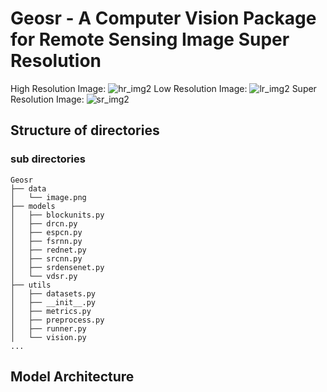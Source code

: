 # Geosr - A Computer Vision Package for Remote Sensing Image Super Resolution
High Resolution Image: 
![hr_img2](/uploads/78c541a647afdb8820cfa0b682a96820/hr_img2.png)
Low Resolution Image:
![lr_img2](/uploads/ddb75a8f6e9c7e498c89ac02deeb69e0/lr_img2.png)
Super Resolution Image:
![sr_img2](/uploads/55831ea1829bcb47b65d6911ef60d783/sr_img2.png)

## Structure of directories
### sub directories
```
Geosr
├── data
│   └── image.png
├── models
│   ├── blockunits.py
│   ├── drcn.py
│   ├── espcn.py
│   ├── fsrnn.py
│   ├── rednet.py
│   ├── srcnn.py
│   ├── srdensenet.py
│   └── vdsr.py
├── utils
│   ├── datasets.py
│   ├── __init__.py
│   ├── metrics.py
│   ├── preprocess.py
│   ├── runner.py
│   └── vision.py
...
```

## Model Architecture

